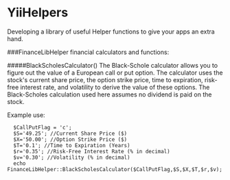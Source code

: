 YiiHelpers
==========

Developing a library of useful Helper functions to give your apps an extra hand.

###FinanceLibHelper
financial calculators and functions:

#####BlackScholesCalculator()
The Black-Schole calculator allows you to figure out the value of a European call or put option.  The calculator uses the stock's current share price, 
the option strike price, time to expiration, risk-free interest rate, and volatility to derive the value of these options. The Black-Scholes calculation used here assumes no dividend is paid on the stock.

Example use:
~~~
  $CallPutFlag = 'c';
  $S='49.25'; //Current Share Price ($)
  $X='50.00'; //Option Strike Price ($)
  $T='0.1'; //Time to Expiration (Years)
  $r='0.35'; //Risk-Free Interest Rate (% in decimal)
  $v='0.30'; //Volatility (% in decimal)
  echo FinanceLibHelper::BlackScholesCalculator($CallPutFlag,$S,$X,$T,$r,$v);
~~~ 

